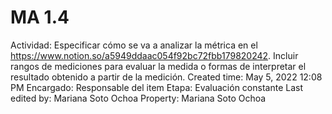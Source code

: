 # MA 1.4

Actividad: Especificar cómo se va a analizar la métrica en el https://www.notion.so/a5949ddaac054f92bc72fbb179820242. Incluir rangos de mediciones para evaluar la medida o formas de interpretar el resultado obtenido a partir de la medición.
Created time: May 5, 2022 12:08 PM
Encargado: Responsable del item
Etapa: Evaluación constante
Last edited by: Mariana Soto Ochoa
Property: Mariana Soto Ochoa